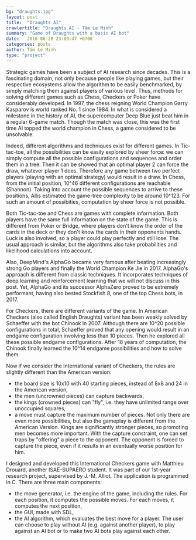```yaml
---
bg: "draughts.jpg"
layout: post
title:  "Draughts AI"
crawlertitle: "Draughts AI - Tâm Le Minh"
summary: "Game of Draughts with a basic AI bot"
date:   2016-06-28 23:09:47 +0700
categories: posts
author: Tâm Le Minh
type: "project"
---
```


Strategic games have been a subject of AI research since decades. This is a fascinating domain, not only because 
people like playing games, but their respective ecosystems allow the algorithm to be easily benchmarked, by simply 
matching them against players of various level. Thus, methods for solving different games such as Chess, Checkers or 
Poker have considerably developed. In 1997, the chess reigning World Champion Garry Kasparov is world ranked No. 1 
since 1984. In what is considered a milestone in the history of AI, the supercomputer Deep Blue just beat him in a 
regular 6-game match. Though the match was close, this was the first time AI topped the world champion in Chess, a 
game considered to be unsolvable.

Indeed, different algorithms and techniques exist for different games. In Tic-tac-toe, all the possibilities can be 
easily explored by sheer force: we can simply compute all the possible configurations and sequences and order them in 
a tree. Then it can be showed that an optimal player 2 can force the draw, whatever player 1 does. Therefore any game 
between two perfect players (playing with an optimal strategy) would result in a draw. In Chess, from the initial 
position, 10^46 different configurations are reachable (Shannon). Taking into account the possible sequences to arrive 
to these positions, Allis estimated the game-tree complexity to be around 10^123. For such an amount of possibities, 
computation by sheer force is not possible. 

Both Tic-tac-toe and Chess are games with complete information. Both players have the same full information on the state 
of the game. This is different from Poker or Bridge, where players don't know the order of the cards in the deck or they 
don't know the cards in their opponents hands. Luck is also involved, so a player could play perfectly and still lose. 
The usual approach is similar, but the algorithms also take probabilities and likelihood calculations into account.

Also, DeepMind's AlphaGo became very famous after beating increasingly strong Go players and finally the World Champion 
Ke Jie in 2017. AlphaGo's approach is different from classic techniques. It incorporates techniques of deep learning and 
reinforcement learning that we will not discuss in this post. Yet, AlphaGo and its successor AlphaZero proved to be 
extremely performant, having also bested Stockfish 8, one of the top Chess bots, in 2017.

For Checkers, there are different variants of the game. In American Checkers (also called English Draughts) variant has 
been weakly solved by Schaeffer with the bot Chinook in 2007. Although there are 10^20 possible configurations in total, 
Schaeffer proved that any opening would result in an endgame configuration involving less than 10 pieces. Then he explored 
all these possible endgame configurations. After 18 years of computation, the Chinook finally learned the 10^14 endgame 
possibilities and how to solve them.

Now if we consider the International variant of Checkers, the rules are slightly different than the American version:
- the board size is 10x10 with 40 starting pieces, instead of 8x8 and 24 in the American version,
- the men (uncrowned pieces) can capture backwards,
- the kings (crowned pieces) can "fly", i.e. they have unlimited range over unoccupied squares,
- a move must capture the maximum number of pieces.
Not only there are even more possibilities, but also the gameplay is different from the American Version. Kings are 
significantly stronger pieces, so promoting men becomes more important. With the capture constraint, one can set traps by 
"offering" a piece to the opponent. The opponent is forced to capture the piece, even if it results in an eventually worse 
position for him. 

I designed and developed this International Checkers game with Matthieu Drouard, another ISAE-SUPAERO student. It was part 
of our 1st-year research project, supervised by J.-M. Alliot. The application is programmed in C. There are three main 
components:
- the move generator, i.e. the engine of the game, including the rules. For each position, it computes the possible moves. 
For each moves, it computes the next position,
- the GUI, made with SDL,
- the AI algorithm, which evaluates the best move for a player.
The user can choose to play without AI (e.g. against another player), to play against an AI bot or to make two AI bots play 
against each other.
